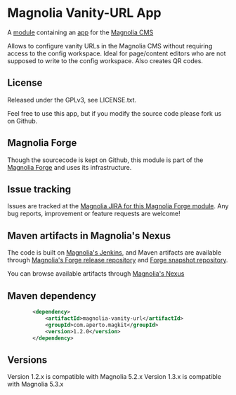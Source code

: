 Magnolia Vanity-URL App
=======================

A [module](https://documentation.magnolia-cms.com/display/DOCS/Modules) containing an [app](https://documentation.magnolia-cms.com/display/DOCS/Apps) for the [Magnolia CMS](http://www.magnolia-cms.com)

Allows to configure vanity URLs in the Magnolia CMS without requiring access to the config workspace. Ideal for page/content editors who are not supposed to write to the config workspace. Also creates QR codes.

License
-------

Released under the GPLv3, see LICENSE.txt. 

Feel free to use this app, but if you modify the source code please fork us on Github.

Magnolia Forge
--------------
Though the sourcecode is kept on Github, this module is part of the [Magnolia Forge](http://forge.magnolia-cms.com/) and uses its infrastructure.

Issue tracking
--------------
Issues are tracked at the [Magnolia JIRA for this Magnolia Forge module](https://jira.magnolia-cms.com/browse/VANITY).
Any bug reports, improvement or feature requests are welcome! 

Maven artifacts in Magnolia's Nexus
---------------------------------
The code is built on [Magnolia's Jenkins](http://jenkins.magnolia-cms.com/job/forge_magnolia-vanity-url/), and Maven artifacts are available through [Magnolia's Forge release repository](http://nexus.magnolia-cms.com/content/repositories/magnolia.forge.releases/) and [Forge snapshot repository](http://nexus.magnolia-cms.com/content/repositories/magnolia.forge.snapshots/). 

You can browse available artifacts through [Magnolia's Nexus](http://nexus.magnolia-cms.com/#nexus-search;quick~magnolia-vanity-url)

Maven dependency
-----------------
```xml
        <dependency>
            <artifactId>magnolia-vanity-url</artifactId>
            <groupId>com.aperto.magkit</groupId>
            <version>1.2.0</version>
        </dependency>
```        
Versions
-----------------
Version 1.2.x is compatible with Magnolia 5.2.x
Version 1.3.x is compatible with Magnolia 5.3.x
